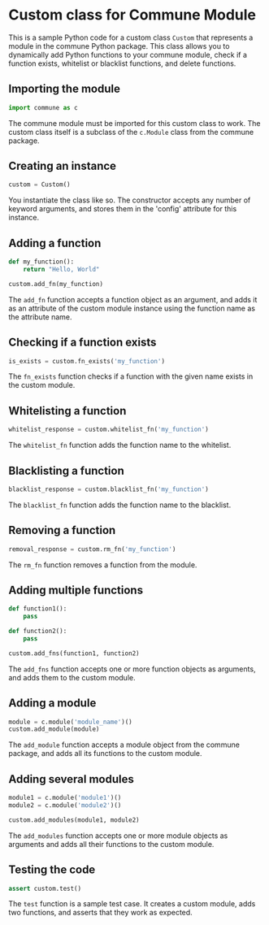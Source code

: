 # Custom class for Commune Module

This is a sample Python code for a custom class `Custom` that represents a module in the commune Python package. This class allows you to dynamically add Python functions to your commune module, check if a function exists, whitelist or blacklist functions, and delete functions.

## Importing the module

```python
import commune as c
```

The commune module must be imported for this custom class to work. The custom class itself is a subclass of the `c.Module` class from the commune package.

## Creating an instance

```python
custom = Custom()
```

You instantiate the class like so. The constructor accepts any number of keyword arguments, and stores them in the 'config' attribute for this instance.

## Adding a function

```python
def my_function():
    return "Hello, World"

custom.add_fn(my_function)
```

The `add_fn` function accepts a function object as an argument, and adds it as an attribute of the custom module instance using the function name as the attribute name.

## Checking if a function exists

```python
is_exists = custom.fn_exists('my_function')
```

The `fn_exists` function checks if a function with the given name exists in the custom module.

## Whitelisting a function

```python
whitelist_response = custom.whitelist_fn('my_function')
```

The `whitelist_fn` function adds the function name to the whitelist.

## Blacklisting a function

```python
blacklist_response = custom.blacklist_fn('my_function')
```

The `blacklist_fn` function adds the function name to the blacklist.

## Removing a function

```python
removal_response = custom.rm_fn('my_function')
```

The `rm_fn` function removes a function from the module.

## Adding multiple functions

```python
def function1():
    pass

def function2():
    pass

custom.add_fns(function1, function2)
```

The `add_fns` function accepts one or more function objects as arguments, and adds them to the custom module.

## Adding a module

```python
module = c.module('module_name')()
custom.add_module(module)
```

The `add_module` function accepts a module object from the commune package, and adds all its functions to the custom module.

## Adding several modules

```python
module1 = c.module('module1')()
module2 = c.module('module2')()

custom.add_modules(module1, module2)
```

The `add_modules` function accepts one or more module objects as arguments and adds all their functions to the custom module.

## Testing the code

```python
assert custom.test()
```

The `test` function is a sample test case. It creates a custom module, adds two functions, and asserts that they work as expected.
